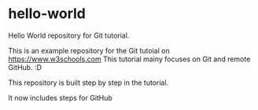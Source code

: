 # hello-world
Hello World repository for Git tutorial.

This is an example repository for the Git tutoial on https://www.w3schools.com
This tutorial mainy focuses on Git and remote GitHub. :D

This repository is built step by step in the tutorial.

It now includes steps for GitHub